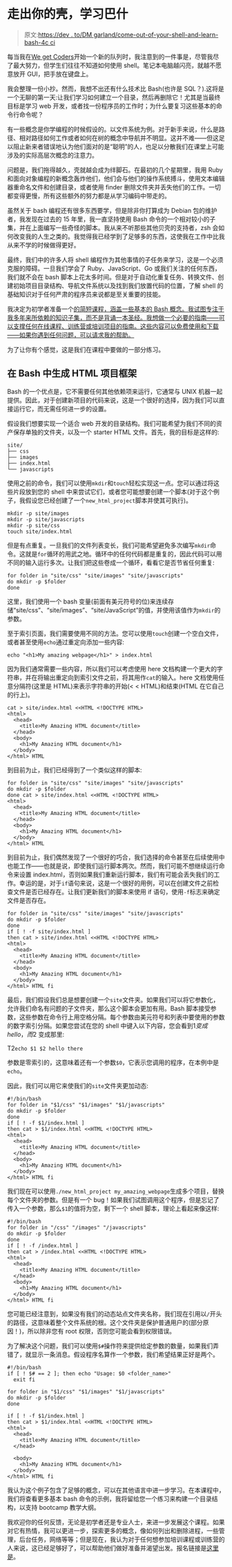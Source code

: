 # 走出你的壳，学习巴什

> 原文:[https://dev . to/DM garland/come-out-of-your-shell-and-learn-bash-4c ci](https://dev.to/dmgarland/come-out-of-your-shell-and-learn-bash-4cci)

每当我在[We get Coders](https://www.wegotcoders.com)开始一个新的队列时，我注意到的一件事是，尽管我尽了最大努力，但学生们往往不知道如何使用 shell。笔记本电脑越闪亮，就越不愿意放开 GUI，把手放在键盘上。

我会整理一份小抄。然而，我想不出还有什么技术比 Bash(也许是 SQL？).这将是一个无聊的第一天:让我们学习如何建立一个目录，然后再删除它！尤其是当最终目标是学习 web 开发，或者找一份程序员的工作时；为什么要复习这些基本的命令行命令呢？

有一些概念是你学编程的时候假设的。以文件系统为例。对于新手来说，什么是路径、相对路径如何工作或者如何在树的概念中导航并不明显。这并不难——但这足以阻止新来者错误地认为他们面对的是“聪明”的人，也足以分散我们在课堂上可能涉及的实际高层次概念的注意力。

问题是，我们拖得越久，壳就越会成为绊脚石。在最初的几个星期里，我用 Ruby 和面向对象编程的新概念轰炸他们，他们会与他们的操作系统搏斗，使用文本编辑器重命名文件和创建目录，或者使用 finder 删除文件夹并丢失他们的工作。一切都变得更慢，所有这些额外的努力都是从学习编码中带走的。

虽然关于 bash 编程还有很多东西要学，但是除非你打算成为 Debian 包的维护者，我发现在过去的 15 年里，我一直坚持使用 Bash 命令的一个相对较小的子集，并在上面编写一些奇怪的脚本。我从来不听那些其他贝壳的支持者，zsh 会如何改变我的人生之类的。我觉得我已经学到了足够多的东西，这使我在工作中比我从来不学的时候做得更好。

最终，我们中的许多人将 shell 编程作为其他事情的子任务来学习，这是一个必须克服的障碍。一旦我们学会了 Ruby、JavaScript、Go 或我们关注的任何东西，我们就不会在 bash 脚本上花太多时间。但是对于自动化重复任务、转换文件、创建初始项目目录结构、导航文件系统以及找到我们放置代码的位置，了解 shell 的基础知识对于任何严肃的程序员来说都是至关重要的技能。

我决定为初学者准备一个[的简短课程，涵盖一些基本的 Bash 概念。我试图专注于我多年来所依赖的知识子集，而不是背诵一本圣经。我想做一个必要的指南——可以支撑任何在线课程、训练营或培训项目的指南。这些内容可以免费使用和下载——如果你遇到任何问题，可以请求我的帮助。](https://www.dangarland.co.uk/courses/introduction-to-shell.html)

为了让你有个感觉，这是我们在课程中要做的一部分练习。

## 在 Bash 中生成 HTML 项目框架

Bash 的一个优点是，它不需要任何其他依赖项来运行，它通常与 UNIX 机器一起提供。因此，对于创建新项目的代码来说，这是一个很好的选择，因为我们可以直接运行它，而无需任何进一步的设置。

假设我们想要实现一个适合 web 开发的目录结构。我们可能希望为我们不同的资产保存单独的文件夹，以及一个 starter HTML 文件。首先，我的目标是这样的:

```
site/
├── css
├── images
├── index.html
└── javascripts 
```

使用之前的命令，我们可以使用`mkdir`和`touch`轻松实现这一点。您可以通过将这些片段放到您的 shell 中来尝试它们，或者您可能想要创建一个脚本(对于这个例子，我假设您已经创建了一个`new_html_project`脚本并使其可执行)。

```
mkdir -p site/images
mkdir -p site/javascripts
mkdir -p site/css
touch site/index.html 
```

但是有点重复。一旦我们的文件列表变长，我们可能希望避免多次编写`mkdir`命令。这就是`for`循环的用武之地。循环中的任何代码都是重复的，因此代码可以用不同的输入运行多次。让我们把这些卷成一个循环，看看它是否节省任何重复:

```
for folder in "site/css" "site/images" "site/javascripts"
do mkdir -p $folder
done 
```

这里，我们使用一个 bash 变量(前面有美元符号的位)来连续存储“site/css”、“site/images”、“site/JavaScript”的值，并使用该值作为`mkdir`的参数。

至于索引页面，我们需要使用不同的方法。您可以使用`touch`创建一个空白文件，或者甚至使用`echo`通过重定向添加一些内容:

`echo "<h1>My amazing webpage</h1>" > index.html`

因为我们通常需要一些内容，所以我们可以考虑使用 here 文档构建一个更大的字符串，并在将输出重定向到索引文件之前，将其用作`cat`的输入。here 文档使用任意分隔符(这里是 HTML)来表示字符串的开始(< < HTML)和结束(HTML 在它自己的行上)。

```
cat > site/index.html <<HTML <!DOCTYPE HTML>
<html>
  <head>
    <title>My Amazing HTML document</title>
  </head>
  <body>
    <h1>My Amazing HTML document</h1>
  </body>
</html> HTML 
```

到目前为止，我们已经得到了一个类似这样的脚本:

```
for folder in "site/css" "site/images" "site/javascripts"
do mkdir -p $folder
done cat > site/index.html <<HTML <!DOCTYPE HTML>
<html>
  <head>
    <title>My Amazing HTML document</title>
  </head>
  <body>
    <h1>My Amazing HTML document</h1>
  </body>
</html> HTML 
```

到目前为止，我们偶然发现了一个很好的巧合，我们选择的命令甚至在后续使用中也能工作——也就是说，即使我们运行脚本两次。然而，我们可能不想继续运行命令来设置 index.html，否则如果我们重新运行脚本，我们有可能会丢失我们的工作。幸运的是，对于`if`语句来说，这是一个很好的用例，可以在创建文件之前检查文件是否已经存在。让我们更新我们的脚本来使用 if 语句，使用`-f`标志来确定文件是否存在。

```
for folder in "site/css" "site/images" "site/javascripts"
do mkdir -p $folder
done
if [ ! -f site/index.html ]
then cat > site/index.html <<HTML <!DOCTYPE HTML>
<html>
  <head>
    <title>My Amazing HTML document</title>
  </head>
  <body>
    <h1>My Amazing HTML document</h1>
  </body>
</html> HTML fi 
```

最后，我们假设我们总是想要创建一个`site`文件夹。如果我们可以将它参数化，允许我们命名有问题的子文件夹，那么这个脚本会更加有用。Bash 脚本接受参数，这些参数在命令行上用空格分隔。每个参数由美元符号和列表中要使用的参数的数字索引分隔。如果您尝试在您的 shell 中键入以下内容，您会看到$1 变成 hello，而$2 变成那里:

T2`echo $1 $2 hello there`

参数是零索引的，这意味着还有一个参数`$0`，它表示您调用的程序，在本例中是`echo`。

因此，我们可以用它来使我们的`site`文件夹更加动态:

```
#!/bin/bash
for folder in "$1/css" "$1/images" "$1/javascripts"
do mkdir -p $folder
done
if [ ! -f $1/index.html ]
then cat > $1/index.html <<HTML <!DOCTYPE HTML>
<html>
  <head>
    <title>My Amazing HTML document</title>
  </head>
  <body>
    <h1>My Amazing HTML document</h1>
  </body>
</html> HTML fi 
```

我们现在可以使用`./new_html_project my_amazing_webpage`生成多个项目，替换每个文件夹的参数。但是有一个 bug！如果我们试图调用这个程序，但是忘记了传入一个参数，那么`$1`的值将为空，剩下一个 shell 脚本，理论上看起来像这样:

```
#!/bin/bash
for folder in "/css" "/images" "/javascripts"
do mkdir -p $folder
done
if [ ! -f /index.html ]
then cat > /index.html <<HTML <!DOCTYPE HTML>
<html>
  <head>
    <title>My Amazing HTML document</title>
  </head>
  <body>
    <h1>My Amazing HTML document</h1>
  </body>
</html> HTML fi 
```

您可能已经注意到，如果没有我们的动态站点文件夹名称，我们现在引用以`/`开头的路径，这意味着整个文件系统的根。这个文件夹是保护普通用户的(部分原因！)，所以除非您有 root 权限，否则您可能会看到权限错误。

为了解决这个问题，我们可以使用`$#`操作符来提供给定参数的数量，如果我们弄错了，就显示一条消息。假设程序名算作一个参数，我们希望结果正好是两个。

```
#!/bin/bash
if [ ! $# == 2 ]; then echo "Usage: $0 <folder_name>"
  exit fi

for folder in "$1/css" "$1/images" "$1/javascripts"
do mkdir -p $folder
done

if [ ! -f $1/index.html ]
then cat > $1/index.html <<HTML <!DOCTYPE HTML>
<html>
  <head>
    <title>My Amazing HTML document</title>
  </head>

  <body>
    <h1>My Amazing HTML document</h1>
  </body>
</html> HTML fi 
```

我认为这个例子包含了足够的概念，可以在其他语言中进一步学习。在本课程中，我们将查看更多基本 bash 命令的示例，我将留给您一个练习来构建一个目录结构，以支持 bootcamp 教学大纲。

我欢迎你的任何反馈，无论是初学者还是专业人士，来进一步发展这个课程。如果对它有热情，我可以更进一步，探索更多的概念，像如何列出和删除进程，一些管理，后台任务，网络等等；但是现在，我认为对于任何想参加培训课程或训练营的人来说，这已经足够好了，可以帮助他们做好准备并渴望出发。报名链接是[这里是](https://www.dangarland.co.uk/courses/introduction-to-shell/lessons/command-line-basics)。